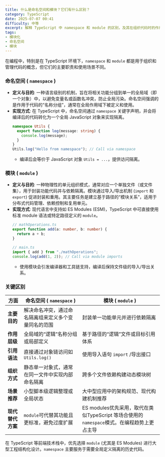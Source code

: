 ```yaml
---
title: 什么是命名空间和模块？它们有什么区别？
category: TypeScript
date: 2025-07-07 00:41
difficulty: 中等
excerpt: 解释 TypeScript 中 namespace 和 module 的区别，及其在组织代码时的作用和实现方式。
tags:
- 模块化
- 命名空间
- 模块
---
```

在编程中，特别是在 TypeScript 环境下，`namespace` 和 `module` 都是用于组织和管理代码的概念，但它们的主要职责和使用场景不同。

### 命名空间 ( `namespace` )
- **定义与目的**: 一种语言级别的机制，旨在将相关功能分组到单一的全局域（即一个对象）中，以避免变量名或函数名冲突，防止全局污染。命名空间强调的是作用于代码的“名称分组”，通常在全局作用域下被定义和使用。
- **实现方式**: 在 TypeScript 中，命名空间通过 `namespace` 关键字声明，并会将编译后的代码转化为一个全局 JavaScript 对象来实现隔离。
  ```typescript
  namespace Utils {
    export function log(message: string) {
      console.log(message);
    }
  }
  Utils.log("Hello from namespace"); // Call via namespace
  ```
  - 编译后会等价于 JavaScript 对象 `Utils = ...`，提供访问隔离。

### 模块 ( `module` )
- **定义与目的**: 一种物理性的单元组织模式，通常对应一个单独文件（或文件集），用于封装功能代码并与依赖隔离。模块通过导入/导出机制 (`import` 和 `export`) 促进封装和重用。其主要任务是建立基于路径的“模块关系”，适用于分布式代码管理、依赖控制和复用单元。
- **实现方式**: 现代语言中支持如 ES Modules (ESM)，TypeScript 中可直接使用标准 module 语法或特定路径定义的 `module`。
  ```typescript
  // mathOperations.ts
  export function add(a: number, b: number) {
    return a + b;
  }

  // main.ts
  import { add } from "./mathOperations";
  console.log(add(1, 2)); // Call via module imports
  ```
  - 使用模块会引发编译器和工具链支持，编译后保持文件级的导入/导出关系。

### 关键区别

| **方面**         | **命名空间 ( `namespace` )**                         | **模块 ( `module` )**                                                                      |
| ---------------- | ---------------------------------------------------- | ------------------------------------------------------------------------------------------ |
| **主要目的**     | 解决命名冲突，通过命名隔离组来定义多个变量同名的范围 | 封装单一功能单元并进行依赖隔离                                                             |
| **作用层级**     | 全局域的“逻辑”名称分组或局部定义                   | 基于路径的“逻辑”文件或目标引用体系                                                       |
| **引用语法**     | 直接通过对象链访问如 `Utils.log()`                   | 使用导入语句 `import` /导出接口                                                            |
| **组织方式**     | 静态单一对象式，通常在同一文件中实现内部命名隔离     | 跨多个文件依赖构建动态模块树                                                               |
| **场景推荐**     | 小型脚本级逻辑整理或全局状态                         | 大中型应用中的架构规范、现代构建机制推荐                                                   |
| **现代替代方案** | `module`可代替其功能且更标准，避免过度扩展           | ES modules优先采用，取代在类似TypeScript 等场合使用的`namespace`模式。在编程趋势上更占主导 |

在 TypeScript 等前端技术栈中，优先选择 `module` (尤其是 ES Modules) 进行大型工程结构化设计。`namespace` 主要服务于需要全局定义隔离的历史代码。
